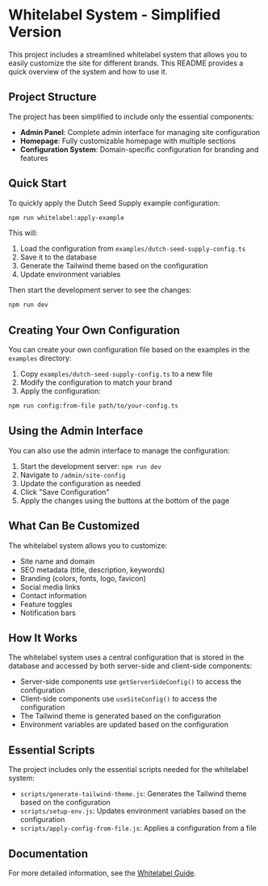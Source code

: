 # Whitelabel System - Simplified Version

This project includes a streamlined whitelabel system that allows you to easily customize the site for different brands. This README provides a quick overview of the system and how to use it.

## Project Structure

The project has been simplified to include only the essential components:

- **Admin Panel**: Complete admin interface for managing site configuration
- **Homepage**: Fully customizable homepage with multiple sections
- **Configuration System**: Domain-specific configuration for branding and features

## Quick Start

To quickly apply the Dutch Seed Supply example configuration:

```bash
npm run whitelabel:apply-example
```

This will:
1. Load the configuration from `examples/dutch-seed-supply-config.ts`
2. Save it to the database
3. Generate the Tailwind theme based on the configuration
4. Update environment variables

Then start the development server to see the changes:

```bash
npm run dev
```

## Creating Your Own Configuration

You can create your own configuration file based on the examples in the `examples` directory:

1. Copy `examples/dutch-seed-supply-config.ts` to a new file
2. Modify the configuration to match your brand
3. Apply the configuration:

```bash
npm run config:from-file path/to/your-config.ts
```

## Using the Admin Interface

You can also use the admin interface to manage the configuration:

1. Start the development server: `npm run dev`
2. Navigate to `/admin/site-config`
3. Update the configuration as needed
4. Click "Save Configuration"
5. Apply the changes using the buttons at the bottom of the page

## What Can Be Customized

The whitelabel system allows you to customize:

- Site name and domain
- SEO metadata (title, description, keywords)
- Branding (colors, fonts, logo, favicon)
- Social media links
- Contact information
- Feature toggles
- Notification bars

## How It Works

The whitelabel system uses a central configuration that is stored in the database and accessed by both server-side and client-side components:

- Server-side components use `getServerSideConfig()` to access the configuration
- Client-side components use `useSiteConfig()` to access the configuration
- The Tailwind theme is generated based on the configuration
- Environment variables are updated based on the configuration

## Essential Scripts

The project includes only the essential scripts needed for the whitelabel system:

- `scripts/generate-tailwind-theme.js`: Generates the Tailwind theme based on the configuration
- `scripts/setup-env.js`: Updates environment variables based on the configuration
- `scripts/apply-config-from-file.js`: Applies a configuration from a file

## Documentation

For more detailed information, see the [Whitelabel Guide](docs/whitelabel-guide.md).
